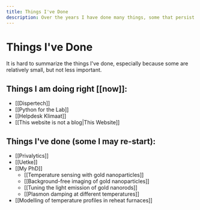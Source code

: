 ```yaml
---
title: Things I've Done
description: Over the years I have done many things, some that persist some that don't. This is an effort to reflect on what I've done and what I've learned while doing.
---
```

# Things I've Done
It is hard to summarize the things I've done, especially because some are relatively small, but not less important. 

## Things I am doing right [[now]]:
- [[Dispertech]]
- [[Python for the Lab]]
- [[Helpdesk Klimaat]]
- [[This website is not a blog|This Website]]

## Things I've done (some I may re-start):
- [[Privalytics]]
- [[Uetke]]
- [[My PhD]]
    - [[Temperature sensing with gold nanoparticles]]
    - [[Background-free imaging of gold nanoparticles]]
    - [[Tuning the light emission of gold nanorods]]
    - [[Plasmon damping at different temperatures]]
- [[Modelling of temperature profiles in reheat furnaces]]